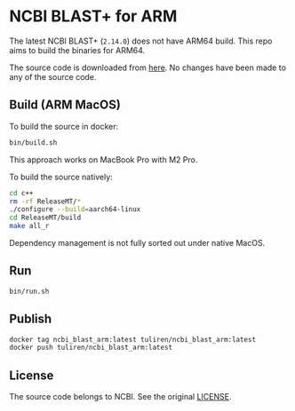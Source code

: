 # NCBI BLAST+ for ARM

The latest NCBI BLAST+ (`2.14.0`) does not have ARM64 build. This repo aims to build the binaries for ARM64.

The source code is downloaded from [here](https://ftp.ncbi.nlm.nih.gov/blast/executables/blast+/LATEST/). No changes have been made to any of the source code.

## Build (ARM MacOS)

To build the source in docker:

```sh
bin/build.sh
```

This approach works on MacBook Pro with M2 Pro.

To build the source natively:

```sh
cd c++
rm -rf ReleaseMT/*
./configure --build=aarch64-linux
cd ReleaseMT/build
make all_r
```

Dependency management is not fully sorted out under native MacOS.

## Run

```sh
bin/run.sh
```

## Publish

```sh
docker tag ncbi_blast_arm:latest tuliren/ncbi_blast_arm:latest
docker push tuliren/ncbi_blast_arm:latest
```

## License
The source code belongs to NCBI. See the original [LICENSE](https://github.com/ncbi/ncbi-cxx-toolkit-public/blob/master/doc/public/LICENSE).
